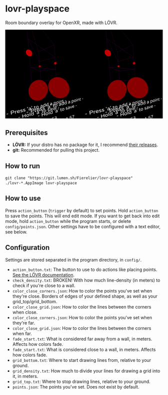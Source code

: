 # lovr-playspace
Room boundary overlay for OpenXR, made with LÖVR.

[![Preview](assets/preview.png)](assets/preview.png)

## Prerequisites
- **LÖVR:** If your distro has no package for it, I recommend [their releases](https://github.com/bjornbytes/lovr/releases).
- **git:** Recommended for pulling this project.

## How to run
```
git clone "https://git.lumen.sh/Fierelier/lovr-playspace"
./lovr-*.AppImage lovr-playspace
```

## How to use
Press `action_button` (`trigger` by default) to set points. Hold `action_button` to save the points. This will end edit mode. If you want to get back into edit mode, hold `action_button` while the program starts, or delete `config/points.json`. Other settings have to be configured with a text editor, see below.

## Configuration
Settings are stored separated in the program directory, in `config/`.
- `action_button.txt`: The button to use to do actions like placing points. [See the LÖVR documentation](https://lovr.org/docs/v0.16.0/DeviceButton).
- `check_density.txt`: BROKEN! With how much line-density (in meters) to check if you're close to a wall.
- `color_close_corners.json`: How to color the points you've set when they're close. Borders of edges of your defined shape, as well as your grid\_top/grid\_bottom.
- `color_close_grid.json`: How to color the lines between the corners when close.
- `color_close_corners.json`: How to color the points you've set when they're far.
- `color_close_grid.json`: How to color the lines between the corners when far.
- `fade_start.txt`: What is considered far away from a wall, in meters. Affects how colors fade.
- `fade_start.txt`: What is considered close to a wall, in meters. Affects how colors fade.
- `grid_bottom.txt`: Where to start drawing lines from, relative to your ground.
- `grid_density.txt`: How much to divide your lines for drawing a grid into it, in meters.
- `grid_top.txt`: Where to stop drawing lines, relative to your ground.
- `points.json`: The points you've set. Does not exist by default.
